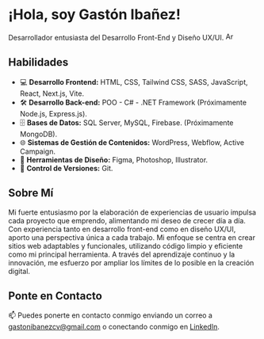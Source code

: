 # ¡Hola, soy Gastón Ibañez!

Desarrollador entusiasta del Desarrollo Front-End y Diseño UX/UI. <img src="https://cdn.icon-icons.com/icons2/1694/PNG/512/arargentinaflag_111670.png" alt="Argentina" width="16" /> <br/>

## Habilidades

- 💻 **Desarrollo Frontend:** HTML, CSS, Tailwind CSS, SASS, JavaScript, React, Next.js, Vite.
- 🛠️ **Desarrollo Back-end:** POO - C# - .NET Framework (Próximamente Node.js, Express.js).
- 🗄️ **Bases de Datos:** SQL Server, MySQL, Firebase. (Próximamente MongoDB).
- 🌐 **Sistemas de Gestión de Contenidos:** WordPress, Webflow, Active Campaign.
- 🎨 **Herramientas de Diseño:** Figma, Photoshop, Illustrator.
- 🔄 **Control de Versiones:** Git.

## Sobre Mí

Mi fuerte entusiasmo por la elaboración de experiencias de usuario impulsa cada proyecto que emprendo, alimentando mi deseo de crecer día a día. Con experiencia tanto en desarrollo front-end como en diseño UX/UI, aporto una perspectiva única a cada trabajo. Mi enfoque se centra en crear sitios web adaptables y funcionales, utilizando código limpio y eficiente como mi principal herramienta. A través del aprendizaje continuo y la innovación, me esfuerzo por ampliar los límites de lo posible en la creación digital.

## Ponte en Contacto

📫 Puedes ponerte en contacto conmigo enviando un correo a [gastonibanezcv@gmail.com](mailto:gastonibanezcv@gmail.com) o conectando conmigo en [LinkedIn](https://www.linkedin.com/in/gastonibanezdev/).

